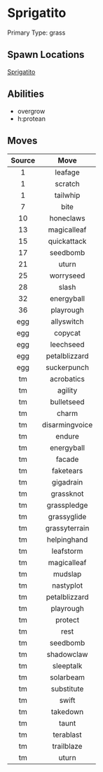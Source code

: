 # Sprigatito  
Primary Type: grass  
  
## Spawn Locations  
[Sprigatito](/data/spawn_presets/sprigatito.md)  
  
## Abilities  
  * overgrow
  * h:protean
  
  
## Moves  
  
| Source | Move |  
|:---:|:---:|  
| 1 | leafage |  
| 1 | scratch |  
| 1 | tailwhip |  
| 7 | bite |  
| 10 | honeclaws |  
| 13 | magicalleaf |  
| 15 | quickattack |  
| 17 | seedbomb |  
| 21 | uturn |  
| 25 | worryseed |  
| 28 | slash |  
| 32 | energyball |  
| 36 | playrough |  
| egg | allyswitch |  
| egg | copycat |  
| egg | leechseed |  
| egg | petalblizzard |  
| egg | suckerpunch |  
| tm | acrobatics |  
| tm | agility |  
| tm | bulletseed |  
| tm | charm |  
| tm | disarmingvoice |  
| tm | endure |  
| tm | energyball |  
| tm | facade |  
| tm | faketears |  
| tm | gigadrain |  
| tm | grassknot |  
| tm | grasspledge |  
| tm | grassyglide |  
| tm | grassyterrain |  
| tm | helpinghand |  
| tm | leafstorm |  
| tm | magicalleaf |  
| tm | mudslap |  
| tm | nastyplot |  
| tm | petalblizzard |  
| tm | playrough |  
| tm | protect |  
| tm | rest |  
| tm | seedbomb |  
| tm | shadowclaw |  
| tm | sleeptalk |  
| tm | solarbeam |  
| tm | substitute |  
| tm | swift |  
| tm | takedown |  
| tm | taunt |  
| tm | terablast |  
| tm | trailblaze |  
| tm | uturn |  
  
